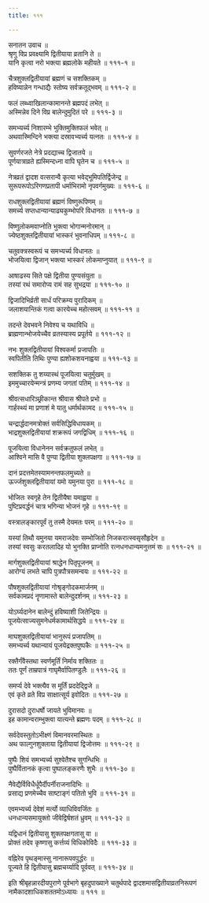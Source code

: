```yaml
---
title: १११

---
```

सनातन उवाच ॥  
श्रृणु विप्र प्रवक्ष्यामि द्वितीयाया व्रतानि ते ॥  
यानि कृत्वा नरो भक्त्या ब्रह्मलोके महीयते ॥ १११-१ ॥  
  
चैत्रशुक्लद्वितीयायां ब्रह्मणं च सशक्तिकम् ॥  
हविष्यान्नेन गन्धाद्यैः स्तोष्य सर्वक्रतूद्भवम् ॥ १११-२ ॥  
  
फलं लब्ध्वाखिलान्कामानन्ते ब्रह्मपदं लभेत् ॥  
अस्मिन्नेव दिने विप्र बालेन्दुमुदितं परे ॥ १११-३ ॥  
  
समभ्यर्च्य निशारम्भे भुक्तिमुक्तिफलं भवेत् ॥  
अथवास्मिन्दिने भक्त्या दस्रावभ्यर्च्य यत्नतः ॥ १११-४ ॥  
  
सुवर्णरजते नेत्रे प्रदद्याच्च द्विजातये ॥  
पूर्णयात्राव्रते ह्यस्मिन्दध्ना वापि घृतेन च ॥ १११-५ ॥  
  
नेत्रव्रतं द्वादश वत्सरान्वै कृत्या भवेद्भूमिपतिर्द्विजेन्द्र ॥  
सुरूपरूपोऽरिगणप्रतापी धर्माभिरामो नृपवर्गमुख्यः ॥ १११-६ ॥  
  
राधशुक्लद्वितीयायां ब्रह्मणं विष्णुरूपिणम् ॥  
समर्च्य सप्तधान्यान्याढ्यकुम्भोपरि विधानतः ॥ १११-७ ॥  
  
विष्णुलोकमवाप्नोति भुक्त्वा भोगान्मनोरमान् ॥  
ज्येष्ठशुक्लद्वितीयायां भास्करं भुवनाधिपम् ॥ १११-८ ॥  
  
चतुवक्त्रस्वरूपं च समभ्यर्च्य विधानतः ॥  
भोजयित्वा द्विजान् भक्त्या भास्करं लोकमाप्नुयात् ॥ १११-९ ॥  
  
आषाढस्य सिते पक्षे द्वितीया पुण्यसंयुता ॥  
तस्यां रथं समारोप्य रामं सह सुभद्रया ॥ १११-१० ॥  
  
द्विजादिभिर्व्रती सार्धं परिक्रम्य पुरादिकम् ॥  
जलाशयान्तिकं गत्वा कारयेच्च महोत्सवम् ॥ १११-११ ॥  
  
तदन्ते देवभवने निवेश्य च यथाविधि ॥  
ब्राह्मणान्भोजयेच्चैव व्रतस्यास्य प्रपूर्तये ॥ १११-१२ ॥  
  
नभः शुक्लद्वितीयायां विश्वकर्मा प्रजापतिः ॥  
स्वपितीति तिथिः पुण्या ह्यशोकशयनाह्वया ॥ १११-१३ ॥  
  
सशक्तिक तु शय्यास्थं पूजयित्वा चतुर्मुखम् ॥  
इममुच्चारयेन्मन्त्रं प्रणम्य जगतां पतिम् ॥ १११-१४ ॥  
  
श्रीवत्सधारिञ्छ्रीकान्त श्रीवास श्रीपते प्रभो ॥  
गार्हस्थ्यं मा प्रणाशं मे यातु धर्मार्थकामद ॥ १११-१५ ॥  
  
चन्द्रार्द्धदानमत्रोक्तं सर्वसिद्धिविधायकम् ॥  
भाद्रशुक्लद्वितीयायां शक्ररूपं जगद्विधिम् ॥ १११-१६ ॥  
  
पूजयित्वा विधानेनन सर्वक्रतुफलं लभेत् ॥  
आश्विने मासि वै पुण्या द्वितीया शुक्लपक्षगा ॥ १११-१७ ॥  
  
दानं प्रदत्तमेतस्यामनन्तफलमुच्यते ॥  
ऊर्ज्जशुक्लद्वितीयायां यमो यमुनया पुरा ॥ १११-१८ ॥  
  
भोजितः स्वगृहे तेन द्वितीयैषा यमाह्वया ॥  
पुष्टिप्रवर्द्धनं चात्र भगिन्या भोजनं गृहे ॥ १११-१९ ॥  
  
वस्त्रालङ्कारपूर्वं तु तस्मै देयमतः परम् ॥ १११-२० ॥  
  
यस्यां तिथौ यमुनया यमराजदेवः सम्भोजितो निजकरात्स्वसृसौहृदेन ॥  
तस्यां स्वसुः करतलादिह यो भुनक्ति प्राप्नोति रत्नधनधान्यमनुत्तमं सः ॥ १११-२१ ॥  
  
मार्गशुक्लद्वितीयायां श्राद्धेन पितृपूजनम् ॥  
आरोग्यं लभते चापि पुत्रपौत्रसमन्वयः ॥ १११-२२ ॥  
  
पौषशुक्लद्वितीयायां गोश्रृङ्गोदकमार्जनम् ॥  
सर्वकामप्रदं नॄणामास्ते बालेन्दुदर्शनम् ॥ १११-२३ ॥  
  
योऽर्घ्यदानेन बालेन्दुं हविष्याशी जितेन्द्रियः ॥  
पूजयेत्साज्यसुमनेधर्मकामार्थसिद्धये ॥ १११-२४ ॥  
  
माघशुक्लद्वितीयायां भानुरूपं प्रजापतिम् ॥  
समभ्यर्च्य यथान्यायं पूजयेद्रक्तपुष्पकैः ॥ १११-२५ ॥  
  
रक्तैर्गंवैस्तथा स्वर्णमूर्तिं निर्माय शक्तितः ॥  
ततः पूर्णं ताम्रपात्रं गाघृमैर्वापितण्डुलैः ॥ १११-२६ ॥  
  
समर्प्य देवे भक्त्यैव स मूर्तिं प्रददेद्द्विजे ॥  
एवं कृते व्रते विप्र साक्षात्सूर्य इवोदितः ॥ १११-२७ ॥  
  
दुरासदो दुराधर्षो जायते भुविमानवः ॥  
इह कामान्वराम्भुक्त्वा यात्यन्ते ब्रह्मणः पदम् ॥ १११-२८ ॥  
  
सर्वदेवस्तुतोऽभीक्ष्णं विमानवरमास्थितः ॥  
अथ फाल्गुनशुक्लाया द्वितीयायां द्विजोत्तमः ॥ १११-२९ ॥  
  
पुष्पैः शिवं समभ्यर्च्य सुश्वेतैश्च सुगन्धिभिः ॥  
पुष्पैर्वितानकं कृत्वा पुष्पालङ्करणैः शुभैः ॥ १११-३० ॥  
  
नैवेद्यैर्विविधैर्धूपैर्दीपर्नीराजनादिभिः ॥  
प्रसाद्य प्रणमेच्चैव साष्टाङ्गं पतितो भुवि ॥ १११-३१ ॥  
  
एवमभ्यर्च्य देवेशं मर्त्यो व्याधिविवर्जितः ॥  
धनधान्यसमायुक्तो जीवेद्विर्षशतं ध्रुवम् ॥ १११-३२ ॥  
  
यद्विधानं द्वितीयासु शुक्लपक्षगतासु वा ॥  
प्रोक्तं तदेव कृष्णासु कर्त्तव्यं विधिकोविदैः ॥ १११-३३ ॥  
  
वह्निरेव पृथङ्मास्सु नानारूपवपुर्द्धरः ॥  
पूज्यते हि द्वितीयासु ब्रह्मचर्य्यादि पूर्ववत् ॥ १११-३४ ॥  
  
इति श्रीबृहन्नारदीयपुराणे पूर्वभागे बृहदुपाख्याने चतुर्थपादे द्वादशमासद्वितीयाव्रतनिरूपणं नामैकादशाधिकशततमोऽध्यायः ॥ १११ ॥